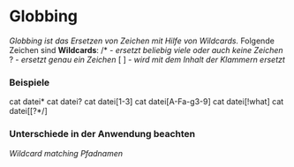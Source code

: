 # Globbing
_Globbing ist das Ersetzen von Zeichen mit Hilfe von Wildcards._
Folgende Zeichen sind **Wildcards**:
/* - _ersetzt beliebig viele oder auch keine Zeichen_
? - _ersetzt genau ein Zeichen_
[ ] - _wird mit dem Inhalt der Klammern ersetzt_

### Beispiele
cat datei*
cat datei?
cat datei[1-3]
cat datei[A-Fa-g3-9]
cat datei[!what]
cat datei[[?*/]


### Unterschiede in der Anwendung beachten
_Wildcard matching_
_Pfadnamen_
